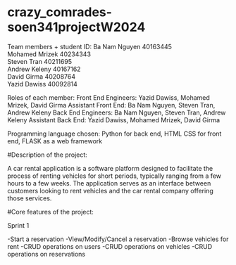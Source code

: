# crazy_comrades-soen341projectW2024

Team members + student ID: 
Ba Nam Nguyen	40163445	
Mohamed Mrizek	40234343		 
Steven Tran	40211695	 	 
Andrew Keleny	40167162	 	 
David Girma	40208764	 	 
Yazid Dawiss	40092814	 

Roles of each member:
Front End Engineers: Yazid Dawiss, Mohamed Mrizek, David Girma
Assistant Front End: Ba Nam Nguyen, Steven Tran, Andrew Keleny
Back End Engineers: Ba Nam Nguyen, Steven Tran, Andrew Keleny
Assistant Back End: Yazid Dawiss, Mohamed Mrizek, David Girma

Programming language chosen: Python for back end, HTML CSS for front end, FLASK as a web framework

#Description of the project:

A car rental application is a software platform designed to facilitate the process of renting vehicles for short periods, typically ranging from a few hours to a few weeks. The application serves as an interface between customers looking to rent vehicles and the car rental company offering those services.

#Core features of the project:

Sprint 1

-Start a reservation
-View/Modify/Cancel a reservation
-Browse vehicles for rent
-CRUD operations on users
-CRUD operations on vehicles
-CRUD operations on reservations

